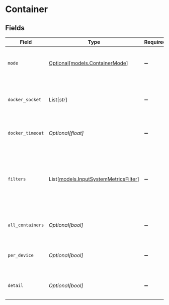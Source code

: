 # Container


## Fields

| Field                                                                                        | Type                                                                                         | Required                                                                                     | Description                                                                                  |
| -------------------------------------------------------------------------------------------- | -------------------------------------------------------------------------------------------- | -------------------------------------------------------------------------------------------- | -------------------------------------------------------------------------------------------- |
| `mode`                                                                                       | [Optional[models.ContainerMode]](../models/containermode.md)                                 | :heavy_minus_sign:                                                                           | Select the level of detail for container metrics                                             |
| `docker_socket`                                                                              | List[*str*]                                                                                  | :heavy_minus_sign:                                                                           | Full paths for Docker's UNIX-domain socket                                                   |
| `docker_timeout`                                                                             | *Optional[float]*                                                                            | :heavy_minus_sign:                                                                           | Timeout, in seconds, for the Docker API                                                      |
| `filters`                                                                                    | List[[models.InputSystemMetricsFilter](../models/inputsystemmetricsfilter.md)]               | :heavy_minus_sign:                                                                           | Containers matching any of these will be included. All are included if no filters are added. |
| `all_containers`                                                                             | *Optional[bool]*                                                                             | :heavy_minus_sign:                                                                           | Include stopped and paused containers                                                        |
| `per_device`                                                                                 | *Optional[bool]*                                                                             | :heavy_minus_sign:                                                                           | Generate separate metrics for each device                                                    |
| `detail`                                                                                     | *Optional[bool]*                                                                             | :heavy_minus_sign:                                                                           | Generate full container metrics                                                              |